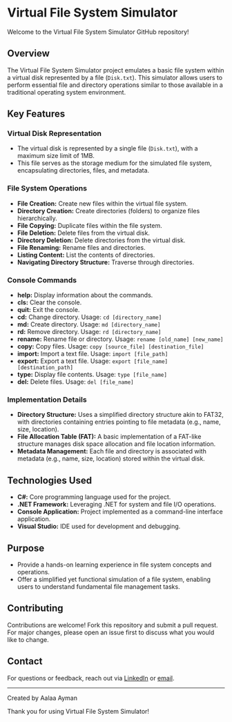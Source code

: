 # Virtual File System Simulator

Welcome to the Virtual File System Simulator GitHub repository!

## Overview

The Virtual File System Simulator project emulates a basic file system within a virtual disk represented by a file (`Disk.txt`). This simulator allows users to perform essential file and directory operations similar to those available in a traditional operating system environment.

## Key Features

### Virtual Disk Representation
- The virtual disk is represented by a single file (`Disk.txt`), with a maximum size limit of 1MB.
- This file serves as the storage medium for the simulated file system, encapsulating directories, files, and metadata.

### File System Operations
- **File Creation:** Create new files within the virtual file system.
- **Directory Creation:** Create directories (folders) to organize files hierarchically.
- **File Copying:** Duplicate files within the file system.
- **File Deletion:** Delete files from the virtual disk.
- **Directory Deletion:** Delete directories from the virtual disk.
- **File Renaming:** Rename files and directories.
- **Listing Content:** List the contents of directories.
- **Navigating Directory Structure:** Traverse through directories.

### Console Commands
- **help:** Display information about the commands.
- **cls:** Clear the console.
- **quit:** Exit the console.
- **cd:** Change directory. Usage: `cd [directory_name]`
- **md:** Create directory. Usage: `md [directory_name]`
- **rd:** Remove directory. Usage: `rd [directory_name]`
- **rename:** Rename file or directory. Usage: `rename [old_name] [new_name]`
- **copy:** Copy files. Usage: `copy [source_file] [destination_file]`
- **import:** Import a text file. Usage: `import [file_path]`
- **export:** Export a text file. Usage: `export [file_name] [destination_path]`
- **type:** Display file contents. Usage: `type [file_name]`
- **del:** Delete files. Usage: `del [file_name]`

### Implementation Details
- **Directory Structure:** Uses a simplified directory structure akin to FAT32, with directories containing entries pointing to file metadata (e.g., name, size, location).
- **File Allocation Table (FAT):** A basic implementation of a FAT-like structure manages disk space allocation and file location information.
- **Metadata Management:** Each file and directory is associated with metadata (e.g., name, size, location) stored within the virtual disk.

## Technologies Used
- **C#:** Core programming language used for the project.
- **.NET Framework:** Leveraging .NET for system and file I/O operations.
- **Console Application:** Project implemented as a command-line interface application.
- **Visual Studio:** IDE used for development and debugging.

## Purpose
- Provide a hands-on learning experience in file system concepts and operations.
- Offer a simplified yet functional simulation of a file system, enabling users to understand fundamental file management tasks.

## Contributing

Contributions are welcome! Fork this repository and submit a pull request. For major changes, please open an issue first to discuss what you would like to change.

## Contact

For questions or feedback, reach out via [LinkedIn](https://www.linkedin.com/in/aalaa-ayman-962004253/) or [email](aalaasalah389@gmail.com).

---

Created by Aalaa Ayman

Thank you for using Virtual File System Simulator!
